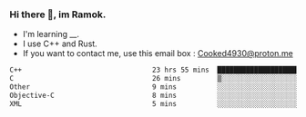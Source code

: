 ### Hi there 👋, im Ramok.

- I'm learning __.
- I use C++ and Rust.
- If you want to contact me, use this email box : Cooked4930@proton.me

<!--START_SECTION:waka-->

```txt
C++                                23 hrs 55 mins  ████████████████████████░   96.04 %
C                                  26 mins         ▒░░░░░░░░░░░░░░░░░░░░░░░░   01.75 %
Other                              9 mins          ░░░░░░░░░░░░░░░░░░░░░░░░░   00.65 %
Objective-C                        8 mins          ░░░░░░░░░░░░░░░░░░░░░░░░░   00.59 %
XML                                5 mins          ░░░░░░░░░░░░░░░░░░░░░░░░░   00.39 %
```

<!--END_SECTION:waka-->
